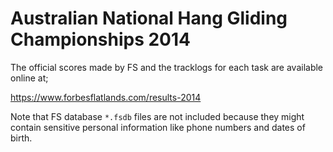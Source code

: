 # Australian National Hang Gliding Championships 2014

The official scores made by FS and the tracklogs for each task are available
online at;

https://www.forbesflatlands.com/results-2014

Note that FS database `*.fsdb` files are not included because they might
contain sensitive personal information like phone numbers and dates of birth.
